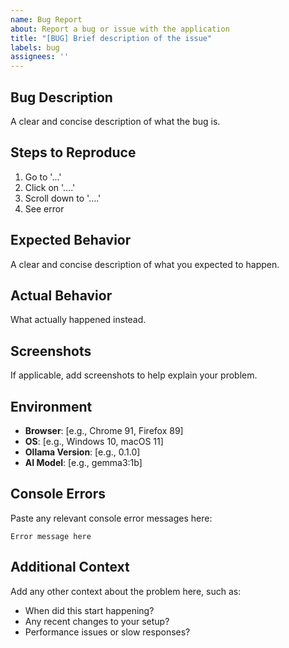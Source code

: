 ```yaml
---
name: Bug Report
about: Report a bug or issue with the application
title: "[BUG] Brief description of the issue"
labels: bug
assignees: ''
---
```


## Bug Description
A clear and concise description of what the bug is.

## Steps to Reproduce
1. Go to '...'
2. Click on '....'
3. Scroll down to '....'
4. See error

## Expected Behavior
A clear and concise description of what you expected to happen.

## Actual Behavior
What actually happened instead.

## Screenshots
If applicable, add screenshots to help explain your problem.

## Environment
- **Browser**: [e.g., Chrome 91, Firefox 89]
- **OS**: [e.g., Windows 10, macOS 11]
- **Ollama Version**: [e.g., 0.1.0]
- **AI Model**: [e.g., gemma3:1b]

## Console Errors
Paste any relevant console error messages here:
```
Error message here
```

## Additional Context
Add any other context about the problem here, such as:
- When did this start happening?
- Any recent changes to your setup?
- Performance issues or slow responses?
